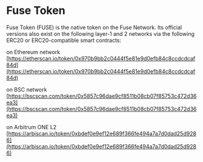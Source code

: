 # Fuse Token

Fuse Token (FUSE) is the native token on the Fuse Network. Its official versions also exist on the following layer-1 and 2 networks via the following ERC20 or ERC20-compatible smart contracts:

on Ethereum network [https://etherscan.io/token/0x970b9bb2c0444f5e81e9d0efb84c8ccdcdcaf84d](https://etherscan.io/token/0x970b9bb2c0444f5e81e9d0efb84c8ccdcdcaf84d)

on BSC network [https://bscscan.com/token/0x5857c96dae9cf8511b08cb07f85753c472d36ea3](https://bscscan.com/token/0x5857c96dae9cf8511b08cb07f85753c472d36ea3)

on Arbitrum ONE L2 [https://arbiscan.io/token/0xbdef0e9ef12e689f366fe494a7a7d0dad25d9286](https://arbiscan.io/token/0xbdef0e9ef12e689f366fe494a7a7d0dad25d9286)
